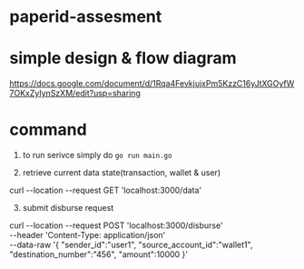 # paperid-assesment

# simple design & flow diagram

https://docs.google.com/document/d/1Rqa4FevkjujxPm5KzzC16yJtXGOyfW7OKxZyIynSzXM/edit?usp=sharing

# command
1. to run serivce simply do `go run main.go`

2. retrieve current data state(transaction,  wallet & user)

curl --location --request GET 'localhost:3000/data'

3. submit disburse request

curl --location --request POST 'localhost:3000/disburse' \
--header 'Content-Type: application/json' \
--data-raw '{
    "sender_id":"user1",
    "source_account_id":"wallet1",
    "destination_number":"456",
    "amount":10000
}' 
